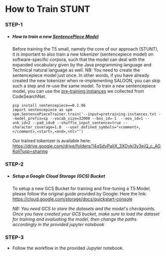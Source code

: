 # How to Train STUNT


### STEP-1

*  ##### How to train a new <a href='https://github.com/google/sentencepiece/blob/master/python/README.md'>SentencePiece Model</a>

   Before training the T5 small, namely the core of our approach (STUNT), it is important to also train a new tokenizer (sentencepiece model) on software-specific corpora, such that the model can deal with the expanded vocabulary given by the Java programming language and Technical natural language as well. NB: You need to create the sentencepiece model just once. In other words, if you have already created the new tokenizer when re-implementing SALOON, you can skip such a step and re-use the same model.
   To train a new sentencepiece model, you can use the <a href="https://drive.google.com/file/d/1dPM4qQsSbR49QvykPdA02iC_9WEJ-Qzc/view?usp=sharing">pre-training instances</a> we collected from CodeSearchNet.

    ```
    pip install sentencepiece==0.1.96
    import sentencepiece as spm
    spm.SentencePieceTrainer.train('--input=pretraining-instances.txt --model_prefix=sp --vocab_size=32000 --bos_id=-1  --eos_id=1 --unk_id=2 --pad_id=0 --shuffle_input_sentence=true --character_coverage=1.0  --user_defined_symbols="<comment>,</comment>,<start>,<end>,<nl>"') 
    ```

    Our trained tokenizer is available here: https://drive.google.com/drive/folders/14qSdyPaIjX_3XOykl3y3ejQ_c_AGKoli?usp=sharing

### STEP-2
* ##### Setup a Google Cloud Storage (GCS) Bucket
    To setup a new GCS Bucket for training and fine-tuning a T5 Model, please follow the original guide provided by Google: Here the link: https://cloud.google.com/storage/docs/quickstart-console
    
   *NB: You need GCS to store the datasets and the model's checkpoints. Once you have created your GCS bucket, make sure to load the dataset for training and evaluating the model, then change the paths accordingly in the provided jupyter notebook*

### STEP-3
* Follow the workflow in the provided Jupyter notebook.

